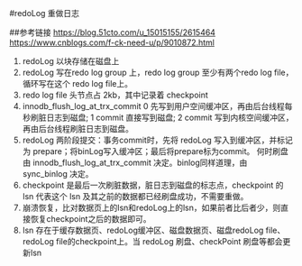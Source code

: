 #redoLog 重做日志

##参考链接
https://blog.51cto.com/u_15015155/2615464
https://www.cnblogs.com/f-ck-need-u/p/9010872.html

1. redoLog 以块存储在磁盘上
2. redoLog 写在redo log group 上，redo log group 至少有两个redo log file，循环写在这个 redo log file上。
3. redo log file 头节点占 2kb，其中记录着 checkpoint
4. innodb_flush_log_at_trx_commit 0 先写到用户空间缓冲区，再由后台线程每秒刷脏日志到磁盘; 1 commit 直接写到磁盘; 2 commit 写到内核空间缓冲区，
    再由后台线程刷脏日志到磁盘。
5. redoLog 两阶段提交：事务commit时，先将 redoLog 写入到缓冲区，并标记为 prepare；将binLog写入缓冲区；最后将prepare标为commit。 
    何时刷盘由 innodb_flush_log_at_trx_commit 决定。binlog同样道理，由 sync_binlog 决定。
6. checkpoint 是最后一次刷脏数据，脏日志到磁盘的标志点，checkpoint 的 lsn 代表这个 lsn 及其之前的数据都已经刷盘成功，不需要重做。
7. 崩溃恢复，比对数据页上的lsn和redoLog上的lsn，如果前者比后者少，则直接恢复checkpoint之后的数据即可。
8. lsn 存在于缓存数据页、redoLog缓冲区、磁盘数据页、磁盘redoLog file、redoLog file的checkpoint上。当 redoLog 刷盘、checkPoint 刷盘等都会更新lsn